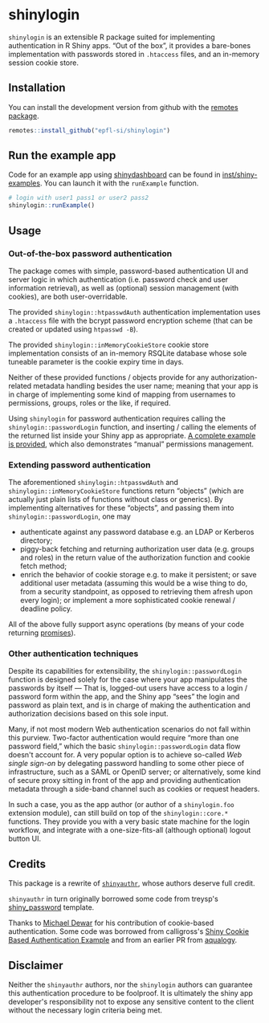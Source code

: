 # shinylogin

<!-- badges: start -->


<!-- badges: end -->

`shinylogin` is an extensible R package suited for implementing authentication in R Shiny apps. “Out of the box”, it provides a bare-bones implementation with passwords stored in `.htaccess` files, and an in-memory session cookie store.

## Installation

You can install the development version from github with the [remotes package](https://github.com/r-lib/remotes).

``` r
remotes::install_github("epfl-si/shinylogin")
```

## Run the example app

Code for an example app using [shinydashboard](https://rstudio.github.io/shinydashboard/) can be found in [inst/shiny-examples](inst/shiny-examples). You can launch it with the `runExample` function.

``` r
# login with user1 pass1 or user2 pass2
shinylogin::runExample()
```

## Usage

### Out-of-the-box password authentication

The package comes with simple, password-based authentication UI and server logic in which authentication (i.e. password check and user information retrieval), as well as (optional) session management (with cookies), are both user-overridable.

The provided `shinylogin::htpasswdAuth` authentication implementation uses a `.htaccess` file with the bcrypt password encryption scheme (that can be created or updated using `htpasswd -B`).

The provided `shinylogin::inMemoryCookieStore` cookie store implementation consists of an in-memory RSQLite database whose sole tuneable parameter is the cookie expiry time in days.

Neither of these provided functions / objects provide for any authorization-related metadata handling besides the user name; meaning that your app is in charge of implementing some kind of mapping from usernames to permissions, groups, roles or the like, if required.

Using `shinylogin` for password authentication requires calling the `shinylogin::passwordLogin` function, and inserting / calling the elements of the returned list inside your Shiny app as appropriate. [A complete example is provided](inst/shiny-examples/shinydashboard/app.R), which also demonstrates “manual” permissions management.

### Extending password authentication

The aforementioned `shinylogin::htpasswdAuth` and `shinylogin::inMemoryCookieStore` functions return “objects” (which are actually just plain lists of functions without class or generics). By implementing alternatives for these “objects”, and passing them into `shinylogin::passwordLogin`, one may

- authenticate against any password database e.g. an LDAP or Kerberos directory;
- piggy-back fetching and returning authorization user data (e.g. groups and roles) in the return value of the authorization function and cookie fetch method;
- enrich the behavior of cookie storage e.g. to make it persistent; or save additional user metadata (assuming this would be a wise thing to do, from a security standpoint, as opposed to retrieving them afresh upon every login); or implement a more sophisticated cookie renewal / deadline policy.

All of the above fully support async operations (by means of your code returning [promises](https://cran.r-project.org/web/packages/promises/index.html)).


### Other authentication techniques

Despite its capabilities for extensibility, the `shinylogin::passwordLogin` function is designed solely for the case where your app manipulates the passwords by itself — That is, logged-out users have access to a login / password form within the app, and the Shiny app “sees” the login and password as plain text, and is in charge of making the authentication and authorization decisions based on this sole input.

Many, if not most modern Web authentication scenarios do not fall within this purview. Two-factor authentication would require “more than one password field,” which the basic `shinylogin::passwordLogin` data flow doesn't account for. A very popular option is to achieve so-called *Web single sign-on* by delegating password handling to some other piece of infrastructure, such as a SAML or OpenID server; or alternatively, some kind of secure proxy sitting in front of the app and providing authentication metadata through a side-band channel such as cookies or request headers.

In such a case, you as the app author (or author of a `shinylogin.foo` extension module), can still build on top of the `shinylogin::core.*` functions. They provide you with a very basic state machine for the login workflow, and integrate with a one-size-fits-all (although optional) logout button UI.

## Credits

This package is a rewrite of [`shinyauthr`](https://cran.r-project.org/web/packages/shinyauthr/index.html), whose authors deserve full credit.

`shinyauthr` in turn originally borrowed some code from treysp's [shiny_password](https://github.com/treysp/shiny_password) template.

Thanks to [Michael Dewar](https://github.com/michael-dewar) for his contribution of cookie-based authentication. Some code was borrowed from calligross's [Shiny Cookie Based Authentication Example](https://gist.github.com/calligross/e779281b500eb93ee9e42e4d72448189) and from an earlier PR from [aqualogy](https://github.com/aqualogy/shinyauthr).


## Disclaimer

Neither the `shinyauthr` authors, nor the `shinylogin` authors can guarantee this authentication procedure to be foolproof. It is ultimately the shiny app developer's responsibility not to expose any sensitive content to the client without the necessary login criteria being met.
